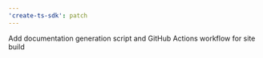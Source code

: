 ```yaml
---
'create-ts-sdk': patch
---
```


Add documentation generation script and GitHub Actions workflow for site build
